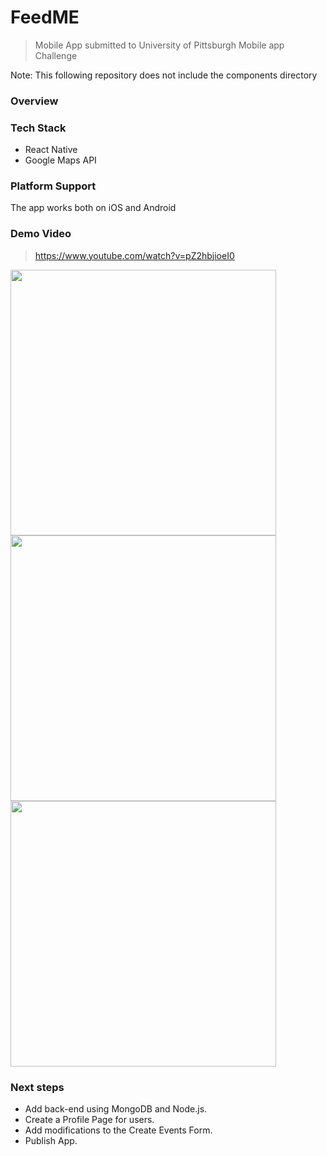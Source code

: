 # FeedME
> Mobile App submitted to University of Pittsburgh Mobile app Challenge
<p>Note: This following repository does not include the components directory</p>


### Overview


### Tech Stack
 * React Native <br />
 * Google Maps API <br />


### Platform Support
<p>The app works both on iOS and Android</p>

### Demo Video
> https://www.youtube.com/watch?v=pZ2hbjioeI0



<img src="http://niksingh.net/img/feedMeHome.png" width="425" /> <img src="http://niksingh.net/img/feedMeMap.png" width="425" /> 
<img src="http://niksingh.net/img/feedMeDesc.png" width="425" />


### Next steps
 * Add back-end using MongoDB and Node.js. <br />
 * Create a Profile Page for users. <br />
 * Add modifications to the Create Events Form. <br />
 * Publish App.